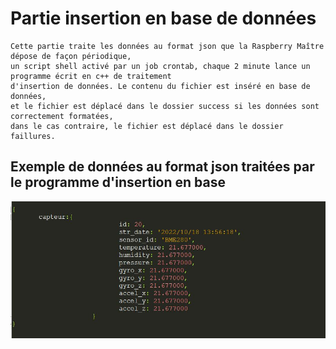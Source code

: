 # Partie insertion en base de données



```
Cette partie traite les données au format json que la Raspberry Maître dépose de façon périodique, 
un script shell activé par un job crontab, chaque 2 minute lance un programme écrit en c++ de traitement 
d'insertion de données. Le contenu du fichier est inséré en base de données, 
et le fichier est déplacé dans le dossier success si les données sont correctement formatées, 
dans le cas contraire, le fichier est déplacé dans le dossier faillures.
```

## Exemple de données au format json traitées par le programme d'insertion en base

![My Image](../pictures/exemple_donnees_json.jpg)

